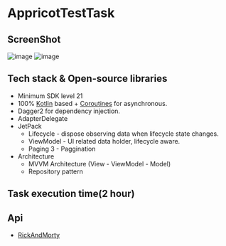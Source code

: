 # AppricotTestTask
## ScreenShot
![image](https://user-images.githubusercontent.com/93829632/163560122-30193d7d-33a4-4749-a8f0-4338e88e59f2.png)
![image](https://user-images.githubusercontent.com/93829632/163560167-c1cffa8f-49d9-4125-9ab7-c80fcc40b88f.png)
## Tech stack & Open-source libraries
- Minimum SDK level 21
- 100% [Kotlin](https://kotlinlang.org/) based + [Coroutines](https://github.com/Kotlin/kotlinx.coroutines) for asynchronous.
- Dagger2 for dependency injection.
- AdapterDelegate
- JetPack
  - Lifecycle - dispose observing data when lifecycle state changes.
  - ViewModel - UI related data holder, lifecycle aware.
  - Paging 3 - Paggination
- Architecture
  - MVVM Architecture (View - ViewModel - Model)
  - Repository pattern
## Task execution time(2 hour)
## Api
   - [RickAndMorty](https://rickandmortyapi.com/documentation/#get-a-single-character)
